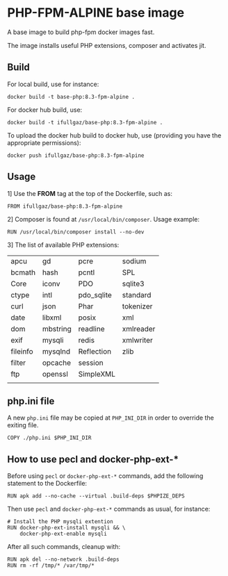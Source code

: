 # PHP-FPM-ALPINE base image

A base image to build php-fpm docker images fast.

The image installs useful PHP extensions, composer and activates jit.

## Build
For local build, use for instance:

```
docker build -t base-php:8.3-fpm-alpine .
```

For docker hub build, use:

```
docker build -t ifullgaz/base-php:8.3-fpm-alpine .
```

To upload the docker hub build to docker hub, use (providing you have the appropriate permissions):

```
docker push ifullgaz/base-php:8.3-fpm-alpine
```

## Usage
1] Use the **FROM** tag at the top of the Dockerfile, such as:

```
FROM ifullgaz/base-php:8.3-fpm-alpine
```

2] Composer is found at `/usr/local/bin/composer`. Usage example:

```
RUN /usr/local/bin/composer install --no-dev
```

3] The list of available PHP extensions:

|   |   |   |   |
|---|---|---|---|
|apcu|gd|pcre|sodium|
|bcmath|hash|pcntl|SPL|
|Core|iconv|PDO|sqlite3|
|ctype|intl|pdo_sqlite|standard|
|curl|json|Phar|tokenizer|
|date|libxml|posix|xml|
|dom|mbstring|readline|xmlreader|
|exif|mysqli|redis|xmlwriter|
|fileinfo|mysqlnd|Reflection|zlib|
|filter|opcache|session|||
|ftp|openssl|SimpleXML|||
|   |   |   |   |

## php.ini file
A new `php.ini` file may be copied at `PHP_INI_DIR` in order to override the exiting file.
```
COPY ./php.ini $PHP_INI_DIR
```

## How to use pecl and docker-php-ext-*

Before using `pecl` or `docker-php-ext-*` commands, add the following statement to the Dockerfile:
```
RUN apk add --no-cache --virtual .build-deps $PHPIZE_DEPS
```
Then use `pecl` and `docker-php-ext-*` commands as usual, for instance:
```
# Install the PHP mysqli extention
RUN docker-php-ext-install mysqli && \
    docker-php-ext-enable mysqli
```
After all such commands, cleanup with:
```
RUN apk del --no-network .build-deps
RUN rm -rf /tmp/* /var/tmp/*
```
